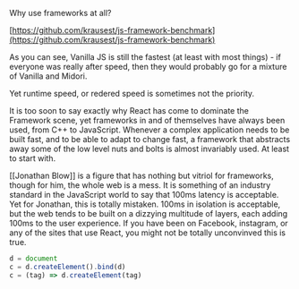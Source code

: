 Why use frameworks at all?

[https://github.com/krausest/js-framework-benchmark](https://github.com/krausest/js-framework-benchmark)

As you can see, Vanilla JS is still the fastest (at least with most things) - if everyone was really after speed, then they would probably go for a mixture of Vanilla and Midori.

Yet runtime speed, or redered speed is sometimes not the priority.

It is too soon to say exactly why React has come to dominate the Framework scene, yet frameworks in and of themselves have always been used, from C++ to JavaScript. Whenever a complex application needs to be built fast, and to be able to adapt to change fast, a framework that abstracts away some of the low level nuts and bolts is almost invariably used. At least to start with.

[[Jonathan Blow]] is a figure that has nothing but vitriol for frameworks, though for him, the whole web is a mess. It is something of an industry standard in the JavaScript world to say that 100ms latency is acceptable. Yet for Jonathan, this is totally mistaken. 100ms in isolation is acceptable, but the web tends to be built on a dizzying multitude of layers, each adding 100ms to the user experience. If you have been on Facebook, instagram, or any of the sites that use React, you might not be totally unconvinved this is true.

```js
d = document
c = d.createElement().bind(d)
c = (tag) => d.createElement(tag)
```